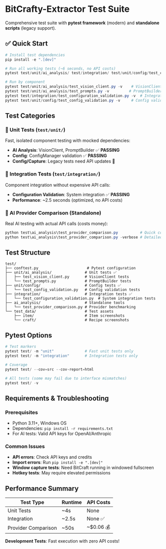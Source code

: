 # BitCrafty-Extractor Test Suite

Comprehensive test suite with **pytest framework** (modern) and **standalone scripts** (legacy support).

## ✅ Quick Start

```powershell
# Install test dependencies
pip install -e ".[dev]"

# Run all working tests (~6 seconds, no API costs)
pytest test/unit/ai_analysis/ test/integration/ test/unit/config/test_config_validation.py -v

# Run by component
pytest test/unit/ai_analysis/test_vision_client.py -v    # VisionClient tests
pytest test/unit/ai_analysis/test_prompts.py -v         # PromptBuilder tests  
pytest test/integration/test_configuration_validation.py -v  # Integration tests
pytest test/unit/config/test_config_validation.py -v     # Config validation tests
```

## Test Categories

### 🧪 Unit Tests (`test/unit/`)
Fast, isolated component testing with mocked dependencies:
- **AI Analysis**: VisionClient, PromptBuilder ✅ **PASSING**
- **Config**: ConfigManager validation ✅ **PASSING**
- **Config/Capture**: Legacy tests need API updates 🔧

### 🔗 Integration Tests (`test/integration/`)
Component integration without expensive API calls:
- **Configuration Validation**: System integration ✅ **PASSING**
- **Performance**: ~2.5 seconds (optimized, no API costs)

### 🤖 AI Provider Comparison (Standalone)
Real AI testing with actual API calls (costs money):
```powershell
python test\ai_analysis\test_provider_comparison.py          # Quick comparison
python test\ai_analysis\test_provider_comparison.py -verbose # Detailed analysis
```

## Test Structure

```
test/
├── conftest.py                      # Pytest configuration
├── unit/ai_analysis/               # Unit tests ✅
│   ├── test_vision_client.py       # VisionClient tests  
│   └── test_prompts.py             # PromptBuilder tests
├── unit/config/                    # Config tests ✅
│   └── test_config_validation.py   # Config validation tests
├── integration/                    # Integration tests ✅
│   └── test_configuration_validation.py  # System integration tests
├── ai_analysis/                    # Standalone tools
│   └── test_provider_comparison.py # Provider benchmarking
└── test_data/                      # Test assets
    ├── item/                       # Item screenshots
    └── craft/                      # Recipe screenshots
```

## Pytest Options

```powershell
# Test markers
pytest test/ -m "unit"              # Fast unit tests only
pytest test/ -m "integration"       # Integration tests only  

# Coverage
pytest test/ --cov=src --cov-report=html

# All tests (some may fail due to interface mismatches)
pytest test/ -v
```

## Requirements & Troubleshooting

### Prerequisites
- Python 3.11+, Windows OS
- Dependencies: `pip install -r requirements.txt`
- For AI tests: Valid API keys for OpenAI/Anthropic

### Common Issues
- **API errors**: Check API keys and credits
- **Import errors**: Run `pip install -e ".[dev]"`
- **Window capture tests**: Need BitCraft running in windowed fullscreen
- **Hotkey tests**: May require elevated permissions

## Performance Summary

| Test Type | Runtime | API Costs |
|-----------|---------|-----------|
| Unit Tests | ~4s | None |
| Integration | ~2.5s | None ✅ |
| Provider Comparison | ~50s | ~$0.06 💰 |

**Development Tests**: Fast execution with zero API costs!
